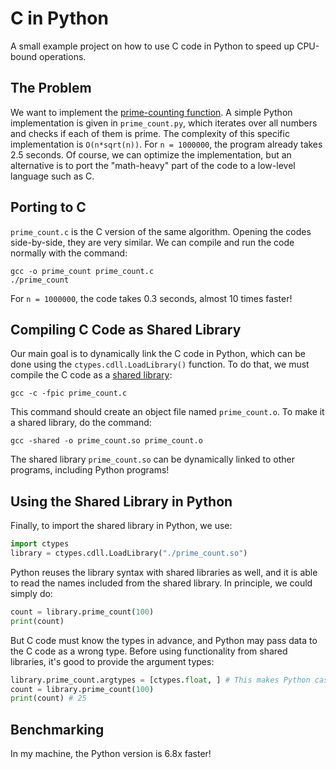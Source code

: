 # C in Python

A small example project on how to use C code in Python to speed up CPU-bound operations.

## The Problem

We want to implement the [prime-counting function](https://en.wikipedia.org/wiki/Prime-counting_function). A simple Python implementation is given in `prime_count.py`, which iterates over all numbers and checks if each of them is prime. The complexity of this specific implementation is `O(n*sqrt(n))`. For `n = 1000000`, the program already takes 2.5 seconds. Of course, we can optimize the implementation, but an alternative is to port the "math-heavy" part of the code to a low-level language such as C.

## Porting to C

`prime_count.c` is the C version of the same algorithm. Opening the codes side-by-side, they are very similar. We can compile and run the code normally with the command:

```console
gcc -o prime_count prime_count.c
./prime_count
```

For `n = 1000000`, the code takes 0.3 seconds, almost 10 times faster!

## Compiling C Code as Shared Library

Our main goal is to dynamically link the C code in Python, which can be done using the `ctypes.cdll.LoadLibrary()` function. To do that, we must compile the C code as a [shared library](https://en.wikipedia.org/wiki/Shared_library):

```console
gcc -c -fpic prime_count.c
```

This command should create an object file named `prime_count.o`. To make it a shared library, do the command:

```console
gcc -shared -o prime_count.so prime_count.o
```

The shared library `prime_count.so` can be dynamically linked to other programs, including Python programs!

## Using the Shared Library in Python

Finally, to import the shared library in Python, we use:

```python
import ctypes
library = ctypes.cdll.LoadLibrary("./prime_count.so")
```

Python reuses the library syntax with shared libraries as well, and it is able to read the names included from the shared library. In principle, we could simply do:

```python
count = library.prime_count(100)
print(count)
```

But C code must know the types in advance, and Python may pass data to the C code as a wrong type. Before using functionality from shared libraries, it's good to provide the argument types:

```python
library.prime_count.argtypes = [ctypes.float, ] # This makes Python cast the numbers to float before passing them to the function
count = library.prime_count(100)
print(count) # 25
```

## Benchmarking

In my machine, the Python version is 6.8x faster!
